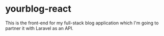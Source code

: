 # yourblog-react
This is the front-end for my full-stack blog application which I'm going to partner it with Laravel as an API.
